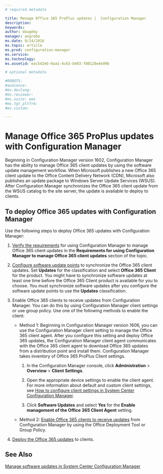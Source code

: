 ```yaml
---
# required metadata

title: Manage Office 365 ProPlus updates |  Configuration Manager
description:
keywords:
author: dougebymanager: angrobe
ms.date: 9/14/2016
ms.topic: article
ms.prod: configuration-manager
ms.service:
ms.technology:
ms.assetid: eac542eb-9aa1-4c63-b493-f80128e4e99b

# optional metadata

#ROBOTS:
#audience:
#ms.devlang:
#ms.reviewer:
#ms.suite: ems
#ms.tgt_pltfrm:
#ms.custom:

---
```


# Manage Office 365 ProPlus updates with Configuration Manager
Beginning in Configuration Manager version 1602, Configuration Manager has the ability to manage Office 365 client updates by using the software update management workflow. When Microsoft publishes a new Office 365 client update to the Office Content Delivery Network (CDN), Microsoft also publishes an update package to Windows Server Update Services (WSUS). After Configuration Manager synchronizes the Office 365 client update from the WSUS catalog to the site server, the update is available to deploy to clients.

## To deploy Office 365 updates with Configuration Manager
Use the following steps to deploy Office 365 updates with Configuration Manager:

1.  [Verify the requirements](https://technet.microsoft.com/library/mt628083.aspx) for using Configuration Manager to manage Office 365 client updates in the **Requirements for using Configuration Manager to manage Office 365 client updates** section of the topic.  

2.  [Configure software update points](https://technet.microsoft.com/library/mt612804.aspx) to synchronize the Office 365 client updates. Set **Updates** for the classification and select **Office 365 Client** for the product. You might have to synchronize software updates at least one time before the Office 365 Client product is available for you to choose. You must synchronize software updates after you configure the software update points to use the **Updates** classification.  

3.  Enable Office 365 clients to receive updates from Configuration Manager. You can do this by using Configuration Manager client settings or use group policy. Use one of the following methods to enable the client:  
    - Method 1: Beginning in Configuration Manager version 1606, you can use the Configuration Manager client setting to manage the Office 365 client agent. After you configure this setting and deploy Office 365 updates, the Configuration Manager client agent communicates with the Office 365 client agent to download Office 365 updates from a distribution point and install them. Configuration Manager takes inventory of Office 365 ProPlus Client settings.
      1.  In the Configuration Manager console, click **Administration** > **Overview** > **Client Settings**.  

      2.  Open the appropriate device settings to enable the client agent. For more information about default and custom client settings, see [How to configure client settings in System Center Configuration Manager](../../core/clients/deploy/configure-client-settings.md).  

      3.  Click **Software Updates** and select **Yes** for the **Enable management of the Office 365 Client Agent** setting.  

    - Method 2: [Enable Office 365 clients to receive updates](https://technet.microsoft.com/library/mt628083.aspx) from Configuration Manager by using the Office Deployment Tool or Group Policy.  

4. [Deploy the Office 365 updates](https://technet.microsoft.com/library/mt613209.aspx#BKMK_SUMDeploy) to clients.  


## See Also
[Manage software updates in System Center Configuration Manager](../../sum/deploy-use/manage-software-updates.md)
